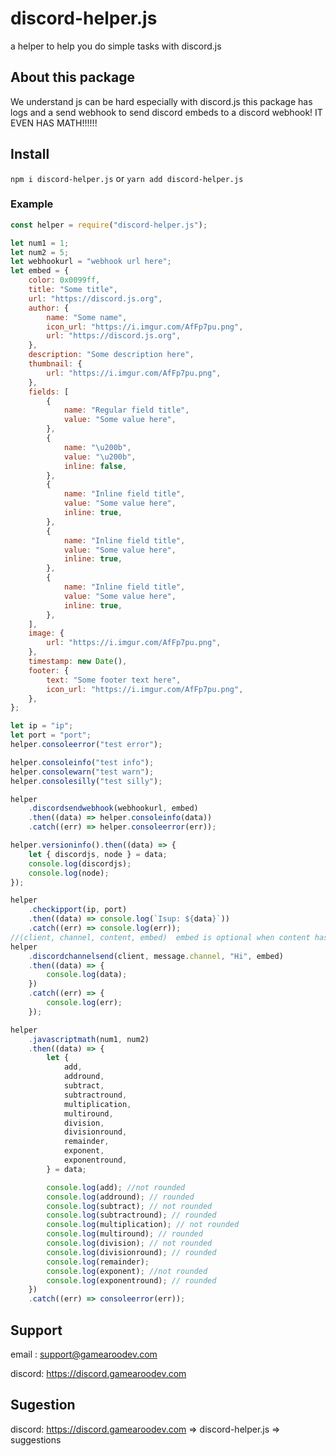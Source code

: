 # discord-helper.js

a helper to help you do simple tasks with discord.js

## About this package

We understand js can be hard especially with discord.js this package has logs and a send webhook to send discord embeds to a discord webhook! IT EVEN HAS MATH!!!!!!

## Install

`npm i discord-helper.js` or `yarn add discord-helper.js`

### Example

```javascript
const helper = require("discord-helper.js");

let num1 = 1;
let num2 = 5;
let webhookurl = "webhook url here";
let embed = {
	color: 0x0099ff,
	title: "Some title",
	url: "https://discord.js.org",
	author: {
		name: "Some name",
		icon_url: "https://i.imgur.com/AfFp7pu.png",
		url: "https://discord.js.org",
	},
	description: "Some description here",
	thumbnail: {
		url: "https://i.imgur.com/AfFp7pu.png",
	},
	fields: [
		{
			name: "Regular field title",
			value: "Some value here",
		},
		{
			name: "\u200b",
			value: "\u200b",
			inline: false,
		},
		{
			name: "Inline field title",
			value: "Some value here",
			inline: true,
		},
		{
			name: "Inline field title",
			value: "Some value here",
			inline: true,
		},
		{
			name: "Inline field title",
			value: "Some value here",
			inline: true,
		},
	],
	image: {
		url: "https://i.imgur.com/AfFp7pu.png",
	},
	timestamp: new Date(),
	footer: {
		text: "Some footer text here",
		icon_url: "https://i.imgur.com/AfFp7pu.png",
	},
};

let ip = "ip";
let port = "port";
helper.consoleerror("test error");

helper.consoleinfo("test info");
helper.consolewarn("test warn");
helper.consolesilly("test silly");

helper
	.discordsendwebhook(webhookurl, embed)
	.then((data) => helper.consoleinfo(data))
	.catch((err) => helper.consoleerror(err));

helper.versioninfo().then((data) => {
	let { discordjs, node } = data;
	console.log(discordjs);
	console.log(node);
});

helper
	.checkipport(ip, port)
	.then((data) => console.log(`Isup: ${data}`))
	.catch((err) => console.log(err));
//(client, channel, content, embed)  embed is optional when content has text also content can be "" when theres a embed
helper
	.discordchannelsend(client, message.channel, "Hi", embed)
	.then((data) => {
		console.log(data);
	})
	.catch((err) => {
		console.log(err);
	});

helper
	.javascriptmath(num1, num2)
	.then((data) => {
		let {
			add,
			addround,
			subtract,
			subtractround,
			multiplication,
			multiround,
			division,
			divisionround,
			remainder,
			exponent,
			exponentround,
		} = data;

		console.log(add); //not rounded
		console.log(addround); // rounded
		console.log(subtract); // not rounded
		console.log(subtractround); // rounded
		console.log(multiplication); // not rounded
		console.log(multiround); // rounded
		console.log(division); // not rounded
		console.log(divisionround); // rounded
		console.log(remainder);
		console.log(exponent); //not rounded
		console.log(exponentround); // rounded
	})
	.catch((err) => consoleerror(err));
```

## Support

email : support@gamearoodev.com

discord: https://discord.gamearoodev.com

## Sugestion

discord: https://discord.gamearoodev.com => discord-helper.js => suggestions
